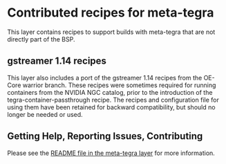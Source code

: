 Contributed recipes for meta-tegra
==================================

This layer contains recipes to support builds with
meta-tegra that are not directly part of the BSP.

## gstreamer 1.14 recipes
This layer also includes a port of the gstreamer 1.14
recipes from the OE-Core warrior branch. These recipes
were sometimes required for running containers from the
NVIDIA NGC catalog, prior to the introduction of the
tegra-container-passthrough recipe. The recipes and
configuration file for using them have been retained
for backward compatibility, but should no longer be
needed or used.

Getting Help, Reporting Issues, Contributing
--------------------------------------------

Please see the [README file in the meta-tegra layer](../README.md)
for more information.
